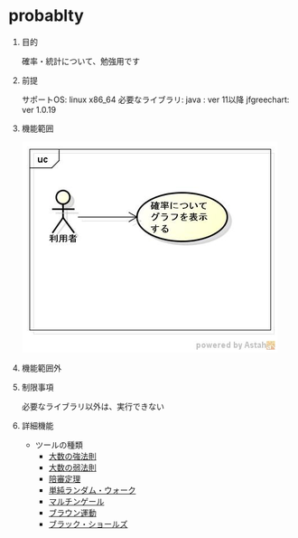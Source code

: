 probablty
=========
1. 目的

   確率・統計について、勉強用です

1. 前提

   サポートOS: linux x86_64
   必要なライブラリ:
       java       : ver 11以降
       jfgreechart: ver 1.0.19

1. 機能範囲

   ![probablty](images/ucProbablity.jpg)

1. 機能範囲外

1. 制限事項

    必要なライブラリ以外は、実行できない

1. 詳細機能

   * ツールの種類
     - [大数の強法則](dspbdist.md)
     - [大数の弱法則](dspbdist2.md)
     - [陪審定理](dspbdist3.md)
     - [単純ランダム・ウォーク](dspbdist4.md)
     - [マルチンゲール](dspbdist5.md)
     - [ブラウン運動](dspbdist6.md)
     - [ブラック・ショールズ](dspbdist7.md)
